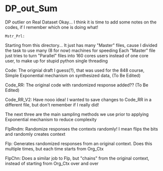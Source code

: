 # DP_out_Sum
DP outlier on Real Dataset
Okay... I think it is time to add some notes on the codes, if I remember which one is doing what!

 	Mstr_Prl:
  Starting from this directory... It just has many "Master" files, 
  cause I divided the task to use many (8 for now) machines for speeding
  Each "Master" file just tries to turn "Parallel" files into 160 cores users instead of one core user, 
  to make up for stupid python single threading
  
  Code:
  The orignial draft I guess(?), that was used for the 848 course,
  Simple Exponential mechanism on synthesized data, (To Be Edited)
  
  Code_RR:
  The original code with randomized response added?? (To Be Edited)
  
  Code_RR_V2:
  Have nooo idea! I wanted to save changes to Code_RR in a different file, 
  but don't remember if I really did!
  
  The next three are the main sampling methods we use prior to applying Exponential mechanism to reduce complexity
  
  FlpRndm:
  Randomize responses the contexts randomly! I mean flips the bits and randomly creates context
  
  Flp:
  Generates randomized responses from an original context. Does this multiple times, but each time starts from Org_Ctx
  
  FlpChn:
  Does a similar job to Flp, but "chains" from the original context, instead of starting from Org_Ctx over and over
  
  
